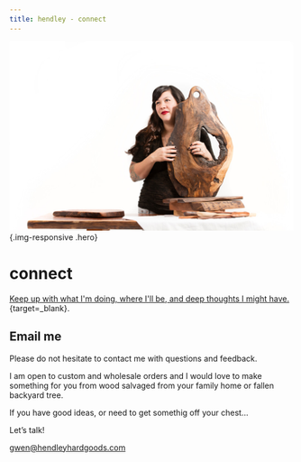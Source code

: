 ```yaml
---
title: hendley - connect
---
```


![](/img/Hendley_May2016_MG_1866_RT-XL.jpg){.img-responsive .hero}

connect
=======

[Keep up with what I'm doing, where I'll be, and deep thoughts I might have.](http://eepurl.com/bNaxzT){target=_blank}.

Email me
--------
Please do not hesitate to contact me with questions and feedback. 

I am open to custom and wholesale orders and I would love to make something 
for you from wood salvaged from your family home or fallen backyard tree. 

If you have good ideas, or need to get somethig off your chest...

Let’s talk!

[gwen@hendleyhardgoods.com](mailto:gwen@hendleyhardgoods.com)


